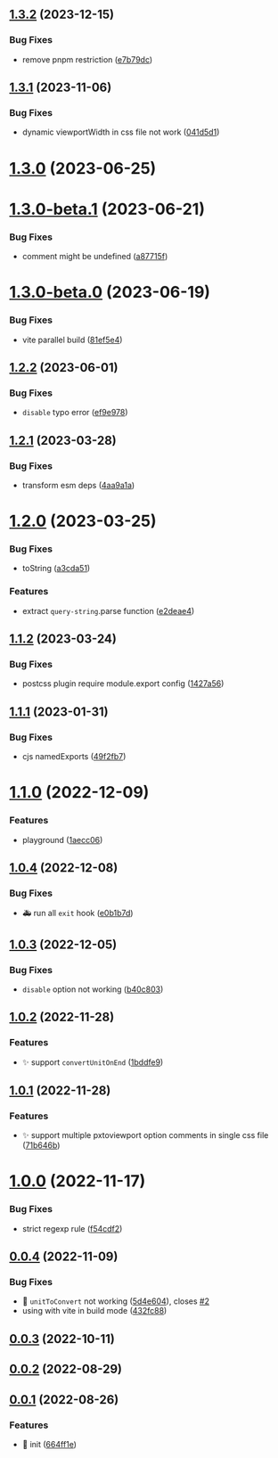 ## [1.3.2](https://github.com/hemengke1997/postcss-pxtoviewport/compare/v1.3.1...v1.3.2) (2023-12-15)


### Bug Fixes

* remove pnpm restriction ([e7b79dc](https://github.com/hemengke1997/postcss-pxtoviewport/commit/e7b79dcef4e1f536a87d7829cdb33ca7f19844de))



## [1.3.1](https://github.com/hemengke1997/postcss-pxtoviewport/compare/v1.3.0...v1.3.1) (2023-11-06)


### Bug Fixes

* dynamic viewportWidth in css file not work ([041d5d1](https://github.com/hemengke1997/postcss-pxtoviewport/commit/041d5d1af36deae1f5ec8e83824bd5a8f1006b9b))



# [1.3.0](https://github.com/hemengke1997/postcss-pxtoviewport/compare/v1.3.0-beta.1...v1.3.0) (2023-06-25)



# [1.3.0-beta.1](https://github.com/hemengke1997/postcss-pxtoviewport/compare/v1.3.0-beta.0...v1.3.0-beta.1) (2023-06-21)


### Bug Fixes

* comment might be undefined ([a87715f](https://github.com/hemengke1997/postcss-pxtoviewport/commit/a87715f637b09cb9601f40e8d4caabf60f746e20))



# [1.3.0-beta.0](https://github.com/hemengke1997/postcss-pxtoviewport/compare/v1.2.2...v1.3.0-beta.0) (2023-06-19)


### Bug Fixes

* vite parallel build ([81ef5e4](https://github.com/hemengke1997/postcss-pxtoviewport/commit/81ef5e41b658281ba36e5d43676d70f9162683b8))



## [1.2.2](https://github.com/hemengke1997/postcss-pxtoviewport/compare/v1.2.1...v1.2.2) (2023-06-01)


### Bug Fixes

* `disable` typo error ([ef9e978](https://github.com/hemengke1997/postcss-pxtoviewport/commit/ef9e9782fd0ebd9008b01373a3e2b8d5ea20d735))



## [1.2.1](https://github.com/hemengke1997/postcss-pxtoviewport/compare/v1.2.0...v1.2.1) (2023-03-28)


### Bug Fixes

* transform esm deps ([4aa9a1a](https://github.com/hemengke1997/postcss-pxtoviewport/commit/4aa9a1a13abdf576953d6317d7c7ed869f0dfefd))



# [1.2.0](https://github.com/hemengke1997/postcss-pxtoviewport/compare/v1.1.2...v1.2.0) (2023-03-25)


### Bug Fixes

* toString ([a3cda51](https://github.com/hemengke1997/postcss-pxtoviewport/commit/a3cda510cc6d0c5386c897497f204fbc07fd266d))


### Features

* extract `query-string`.parse function ([e2deae4](https://github.com/hemengke1997/postcss-pxtoviewport/commit/e2deae4d9c2f0adb3aaf72a4823813a480113841))



## [1.1.2](https://github.com/hemengke1997/postcss-pxtoviewport/compare/v1.1.1...v1.1.2) (2023-03-24)


### Bug Fixes

* postcss plugin require module.export config ([1427a56](https://github.com/hemengke1997/postcss-pxtoviewport/commit/1427a56a1e5b19371112b61155899617ed03ec3d))



## [1.1.1](https://github.com/hemengke1997/postcss-pxtoviewport/compare/v1.1.0...v1.1.1) (2023-01-31)


### Bug Fixes

* cjs namedExports ([49f2fb7](https://github.com/hemengke1997/postcss-pxtoviewport/commit/49f2fb78a96c5c5c211b2d6ad6d828cd9d7c8731))



# [1.1.0](https://github.com/hemengke1997/postcss-pxtoviewport/compare/v1.0.4...v1.1.0) (2022-12-09)


### Features

* playground ([1aecc06](https://github.com/hemengke1997/postcss-pxtoviewport/commit/1aecc067bf3f73c2e384c5e7ad56eaed10e9913a))



## [1.0.4](https://github.com/hemengke1997/postcss-pxtoviewport/compare/v1.0.3...v1.0.4) (2022-12-08)


### Bug Fixes

* 🚑️ run all `exit` hook ([e0b1b7d](https://github.com/hemengke1997/postcss-pxtoviewport/commit/e0b1b7d2049766cd1b4cb64dceeb4d6afd5bd72b))



## [1.0.3](https://github.com/hemengke1997/postcss-pxtoviewport/compare/v1.0.2...v1.0.3) (2022-12-05)


### Bug Fixes

* `disable` option not working ([b40c803](https://github.com/hemengke1997/postcss-pxtoviewport/commit/b40c803f2790077d3d96d13c6322777122b34638))



## [1.0.2](https://github.com/hemengke1997/postcss-pxtoviewport/compare/v1.0.1...v1.0.2) (2022-11-28)


### Features

* ✨ support `convertUnitOnEnd` ([1bddfe9](https://github.com/hemengke1997/postcss-pxtoviewport/commit/1bddfe98b8ee14f888e08dad8543ab7d8950ea10))



## [1.0.1](https://github.com/hemengke1997/postcss-pxtoviewport/compare/v1.0.0...v1.0.1) (2022-11-28)


### Features

* ✨ support multiple pxtoviewport option comments in single css file ([71b646b](https://github.com/hemengke1997/postcss-pxtoviewport/commit/71b646bdfc9310ca8ced74047cf68f305bb19763))



# [1.0.0](https://github.com/hemengke1997/postcss-pxtoviewport/compare/v0.0.4...v1.0.0) (2022-11-17)


### Bug Fixes

* strict regexp rule ([f54cdf2](https://github.com/hemengke1997/postcss-pxtoviewport/commit/f54cdf2379e5f785bd73a997b9778250cece23c2))



## [0.0.4](https://github.com/hemengke1997/postcss-pxtoviewport/compare/v0.0.3...v0.0.4) (2022-11-09)


### Bug Fixes

* 🐛 `unitToConvert` not working ([5d4e604](https://github.com/hemengke1997/postcss-pxtoviewport/commit/5d4e60417d6c0c159f1b11d272ba4e340a55cfa7)), closes [#2](https://github.com/hemengke1997/postcss-pxtoviewport/issues/2)
* using with vite in build mode ([432fc88](https://github.com/hemengke1997/postcss-pxtoviewport/commit/432fc88368919cacb5befdc6bc93b1d6cfcf4002))



## [0.0.3](https://github.com/hemengke1997/postcss-pxtoviewport/compare/v0.0.2...v0.0.3) (2022-10-11)



## [0.0.2](https://github.com/hemengke1997/postcss-pxtoviewport/compare/v0.0.1...v0.0.2) (2022-08-29)



## [0.0.1](https://github.com/hemengke1997/postcss-pxtoviewport/compare/664ff1e2845aa8e1d6663ee4637939e4d05ae5a4...v0.0.1) (2022-08-26)


### Features

* 🎉 init ([664ff1e](https://github.com/hemengke1997/postcss-pxtoviewport/commit/664ff1e2845aa8e1d6663ee4637939e4d05ae5a4))



